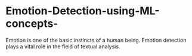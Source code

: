 # Emotion-Detection-using-ML-concepts-
Emotion is one of the basic instincts of a human being. Emotion detection plays a  vital role in the field of textual analysis.
